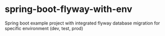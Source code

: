 # spring-boot-flyway-with-env
Spring boot example project with integrated flyway database migration for specific environment (dev, test, prod)
